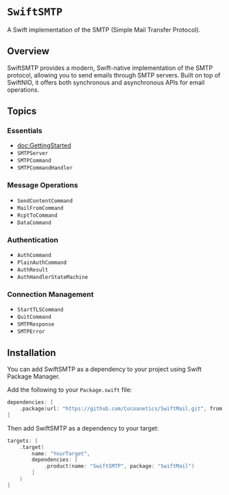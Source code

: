 # ``SwiftSMTP``

A Swift implementation of the SMTP (Simple Mail Transfer Protocol).

## Overview

SwiftSMTP provides a modern, Swift-native implementation of the SMTP protocol, allowing you to send emails through SMTP servers. Built on top of SwiftNIO, it offers both synchronous and asynchronous APIs for email operations.

## Topics

### Essentials

- <doc:GettingStarted>
- ``SMTPServer``
- ``SMTPCommand``
- ``SMTPCommandHandler``

### Message Operations

- ``SendContentCommand``
- ``MailFromCommand``
- ``RcptToCommand``
- ``DataCommand``

### Authentication

- ``AuthCommand``
- ``PlainAuthCommand``
- ``AuthResult``
- ``AuthHandlerStateMachine``

### Connection Management

- ``StartTLSCommand``
- ``QuitCommand``
- ``SMTPResponse``
- ``SMTPError``

## Installation

You can add SwiftSMTP as a dependency to your project using Swift Package Manager.

Add the following to your `Package.swift` file:

```swift
dependencies: [
    .package(url: "https://github.com/Cocoanetics/SwiftMail.git", from: "1.0.0")
]
```

Then add SwiftSMTP as a dependency to your target:

```swift
targets: [
    .target(
        name: "YourTarget",
        dependencies: [
            .product(name: "SwiftSMTP", package: "SwiftMail")
        ]
    )
]
``` 